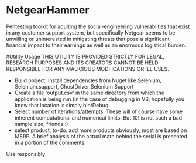 # NetgearHammer
Pentesting toolkit for aduiting the social-engineering vulnerablities that exist in any customer support system, but specifically Netgear seems to 
be unwilling or uninterested in mitigating threats that pose a significant financial impact to their earnings as well as an enormous logistical burden.

#Utility Usage
 THIS UTILITY IS PROVIDED STRICTLY FOR LEGAL, RESEARCH PURPOSES AND ITS CREATORS CANNOT BE HELD RESPONSIBLE FOR ANY MALICIOUS MODFICATIONS OR ILL USES.
 
 - Build project, install dependencies from Nuget like Selenium, Selenium.support, GhostDriver Selenium Support   
 - Create a file 'output.csv' in the same directory from which the application is being run (in the case of debugging in VS, hopefully you know that location is
 simply bin/Debug. 
 - Select number of iterations/attempts. These will of course have some inherent computational and numerical limits. But 10! is not such a bad 
 sample size, friends :)
 - select product, to-do: add more products obviously, most are based on MSRP. A brief analysis of the actual math behind the serial is presented in a portion of the 
comments.

Use responsibly

